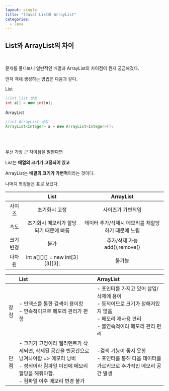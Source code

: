 ```yaml
---
layout: single
title: "(Java) List와 ArrayList"
categories:
  - Java
---
```


## List와 ArrayList의 차이

<br>

문제를 풀다보니 일반적인 배열과 ArrayList의 차이점이 뭔지 궁금해졌다.

먼저 객체 생성하는 방법은 다음과 같다.

List

```java
//int list 생성
int a[] = new int[n];

```

ArrayList

```java
//int ArrayList 생성
ArrayList<Integer> a = new ArrayList<Integer>();

```


<br>
<br>

우선 가장 큰 차이점을 말한다면

List는 **배열의 크기가 고정되어 있고**

ArrayList는 **배열의 크기가 가변적**이라는 것이다.

나머지 특징들은 표로 보겠다.

||List|ArrayList|
|:--:|:--:|:--:|
|사이즈|초기화시 고정|사이즈가 가변적임|
|속도|초기화시 메모리가 할당되기 때문에 빠름|데이터 추가/삭제시 메모리를 재할당 하기 때문에 느림|
|크기 변경| 불가 |추가/삭제 가능<br>add(),remove()|
|다차원|int a[][][] = new int[3][3][3];| 불가능|

||List|ArrayList|
|:--:|:--|:--|
|장점|- 인덱스를 통한 검색이 용이함<br>- 연속적이므로 메모리 관리가 편함|- 포인터를 가지고 있어 삽입/삭제에 용이<br>- 동적이므로 크기가 정해져있지 않음<br>- 메모리 재사용 편리<br>- 불연속적이라 메모리 관리 편리|
|단점| - 크기가 고정이라 엘리멘트가 삭제되면, 삭제된 공간을 빈공간으로 남겨놔야함 => 메모리 낭비<br> - 정적이라 컴파일 이전에 메모리 할당을 해줘야함.<br> - 컴파일 이후 메모리 변경 불가 | -검색 기능이 좋지 못함<br> - 포인터를 통해 다음 데이터를 가르키므로 추가적인 메모리 공간 발생|



